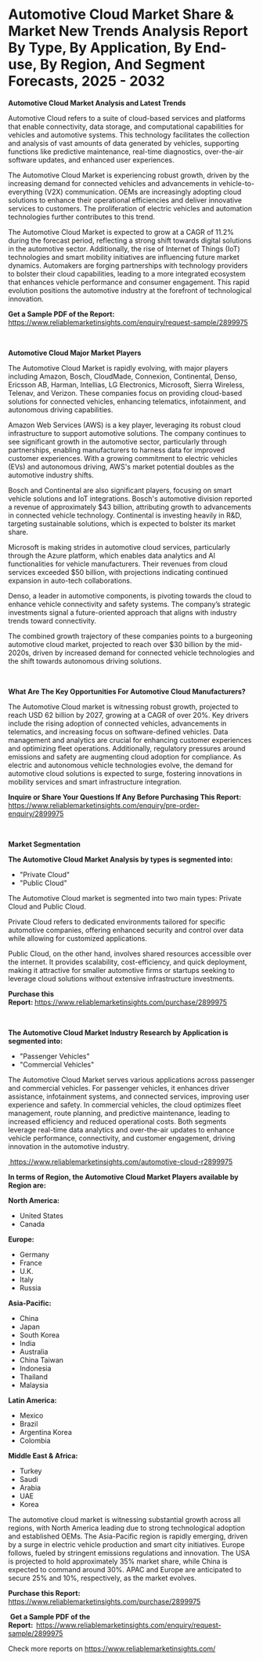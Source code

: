 <p><h1>Automotive Cloud Market Share & Market New Trends Analysis Report By Type, By Application, By End-use, By Region, And Segment Forecasts, 2025 - 2032</h1></p><p><strong>Automotive Cloud Market Analysis and Latest Trends</strong></p>
<p><p>Automotive Cloud refers to a suite of cloud-based services and platforms that enable connectivity, data storage, and computational capabilities for vehicles and automotive systems. This technology facilitates the collection and analysis of vast amounts of data generated by vehicles, supporting functions like predictive maintenance, real-time diagnostics, over-the-air software updates, and enhanced user experiences. </p><p>The Automotive Cloud Market is experiencing robust growth, driven by the increasing demand for connected vehicles and advancements in vehicle-to-everything (V2X) communication. OEMs are increasingly adopting cloud solutions to enhance their operational efficiencies and deliver innovative services to customers. The proliferation of electric vehicles and automation technologies further contributes to this trend.</p><p>The Automotive Cloud Market is expected to grow at a CAGR of 11.2% during the forecast period, reflecting a strong shift towards digital solutions in the automotive sector. Additionally, the rise of Internet of Things (IoT) technologies and smart mobility initiatives are influencing future market dynamics. Automakers are forging partnerships with technology providers to bolster their cloud capabilities, leading to a more integrated ecosystem that enhances vehicle performance and consumer engagement. This rapid evolution positions the automotive industry at the forefront of technological innovation.</p></p>
<p><strong>Get a Sample PDF of the Report:&nbsp;</strong> <a href="https://www.reliablemarketinsights.com/enquiry/request-sample/2899975?utm_campaign=3268&utm_medium=2&utm_source=Github&utm_content=ia&utm_term=16032025&utm_id=automotive-cloud">https://www.reliablemarketinsights.com/enquiry/request-sample/2899975</a></p>
<p>&nbsp;</p>
<p><strong>Automotive Cloud Major Market Players</strong></p>
<p><p>The Automotive Cloud Market is rapidly evolving, with major players including Amazon, Bosch, CloudMade, Connexion, Continental, Denso, Ericsson AB, Harman, Intellias, LG Electronics, Microsoft, Sierra Wireless, Telenav, and Verizon. These companies focus on providing cloud-based solutions for connected vehicles, enhancing telematics, infotainment, and autonomous driving capabilities.</p><p>Amazon Web Services (AWS) is a key player, leveraging its robust cloud infrastructure to support automotive solutions. The company continues to see significant growth in the automotive sector, particularly through partnerships, enabling manufacturers to harness data for improved customer experiences. With a growing commitment to electric vehicles (EVs) and autonomous driving, AWS's market potential doubles as the automotive industry shifts.</p><p>Bosch and Continental are also significant players, focusing on smart vehicle solutions and IoT integrations. Bosch's automotive division reported a revenue of approximately $43 billion, attributing growth to advancements in connected vehicle technology. Continental is investing heavily in R&D, targeting sustainable solutions, which is expected to bolster its market share.</p><p>Microsoft is making strides in automotive cloud services, particularly through the Azure platform, which enables data analytics and AI functionalities for vehicle manufacturers. Their revenues from cloud services exceeded $50 billion, with projections indicating continued expansion in auto-tech collaborations.</p><p>Denso, a leader in automotive components, is pivoting towards the cloud to enhance vehicle connectivity and safety systems. The company’s strategic investments signal a future-oriented approach that aligns with industry trends toward connectivity.</p><p>The combined growth trajectory of these companies points to a burgeoning automotive cloud market, projected to reach over $30 billion by the mid-2020s, driven by increased demand for connected vehicle technologies and the shift towards autonomous driving solutions.</p></p>
<p>&nbsp;</p>
<p><strong>What Are The Key Opportunities For Automotive Cloud Manufacturers?</strong></p>
<p><p>The Automotive Cloud market is witnessing robust growth, projected to reach USD 62 billion by 2027, growing at a CAGR of over 20%. Key drivers include the rising adoption of connected vehicles, advancements in telematics, and increasing focus on software-defined vehicles. Data management and analytics are crucial for enhancing customer experiences and optimizing fleet operations. Additionally, regulatory pressures around emissions and safety are augmenting cloud adoption for compliance. As electric and autonomous vehicle technologies evolve, the demand for automotive cloud solutions is expected to surge, fostering innovations in mobility services and smart infrastructure integration.</p></p>
<p><strong>Inquire or Share Your Questions If Any Before Purchasing This Report:</strong> <a href="https://www.reliablemarketinsights.com/enquiry/pre-order-enquiry/2899975?utm_campaign=3268&utm_medium=2&utm_source=Github&utm_content=ia&utm_term=16032025&utm_id=automotive-cloud">https://www.reliablemarketinsights.com/enquiry/pre-order-enquiry/2899975</a></p>
<p>&nbsp;</p>
<p><strong>Market Segmentation</strong></p>
<p><strong>The Automotive Cloud Market Analysis by types is segmented into:</strong></p>
<p><ul><li>"Private Cloud"</li><li>"Public Cloud"</li></ul></p>
<p><p>The Automotive Cloud market is segmented into two main types: Private Cloud and Public Cloud. </p><p>Private Cloud refers to dedicated environments tailored for specific automotive companies, offering enhanced security and control over data while allowing for customized applications. </p><p>Public Cloud, on the other hand, involves shared resources accessible over the internet. It provides scalability, cost-efficiency, and quick deployment, making it attractive for smaller automotive firms or startups seeking to leverage cloud solutions without extensive infrastructure investments.</p></p>
<p><strong>Purchase this Report:&nbsp;</strong><a href="https://www.reliablemarketinsights.com/purchase/2899975?utm_campaign=3268&utm_medium=2&utm_source=Github&utm_content=ia&utm_term=16032025&utm_id=automotive-cloud">https://www.reliablemarketinsights.com/purchase/2899975</a></p>
<p>&nbsp;</p>
<p><strong>The Automotive Cloud Market Industry Research by Application is segmented into:</strong></p>
<p><ul><li>"Passenger Vehicles"</li><li>"Commercial Vehicles"</li></ul></p>
<p><p>The Automotive Cloud Market serves various applications across passenger and commercial vehicles. For passenger vehicles, it enhances driver assistance, infotainment systems, and connected services, improving user experience and safety. In commercial vehicles, the cloud optimizes fleet management, route planning, and predictive maintenance, leading to increased efficiency and reduced operational costs. Both segments leverage real-time data analytics and over-the-air updates to enhance vehicle performance, connectivity, and customer engagement, driving innovation in the automotive industry.</p></p>
<p><a href="https://www.reliablemarketinsights.com/automotive-cloud-r2899975?utm_campaign=3268&utm_medium=2&utm_source=Github&utm_content=ia&utm_term=16032025&utm_id=automotive-cloud">&nbsp;https://www.reliablemarketinsights.com/automotive-cloud-r2899975</a></p>
<p><strong>In terms of Region, the Automotive Cloud Market Players available by Region are:</strong></p>
<p>
    <p> <strong> North America: </strong>
        <ul>
            <li>United States</li>
            <li>Canada</li>
        </ul>
        </p> 
    <p> <strong> Europe: </strong>
        <ul>
            <li>Germany</li>
            <li>France</li>
            <li>U.K.</li>
            <li>Italy</li>
            <li>Russia</li>
        </ul>
        </p> 
    <p> <strong> Asia-Pacific: </strong>
        <ul>
            <li>China</li>
            <li>Japan</li>
            <li>South Korea</li>
            <li>India</li>
            <li>Australia</li>
            <li>China Taiwan</li>
            <li>Indonesia</li>
            <li>Thailand</li>
            <li>Malaysia</li>
        </ul>
        </p> 
    <p> <strong> Latin America: </strong>
        <ul>
            <li>Mexico</li>
            <li>Brazil</li>
            <li>Argentina Korea</li>
            <li>Colombia</li>
        </ul>
        </p> 
    <p> <strong> Middle East & Africa: </strong>
        <ul>
            <li>Turkey</li>
            <li>Saudi</li>
            <li>Arabia</li>
            <li>UAE</li>
            <li>Korea</li>
        </ul>
    </p>
    </p>
<p><p>The automotive cloud market is witnessing substantial growth across all regions, with North America leading due to strong technological adoption and established OEMs. The Asia-Pacific region is rapidly emerging, driven by a surge in electric vehicle production and smart city initiatives. Europe follows, fueled by stringent emissions regulations and innovation. The USA is projected to hold approximately 35% market share, while China is expected to command around 30%. APAC and Europe are anticipated to secure 25% and 10%, respectively, as the market evolves.</p></p>
<p><strong>Purchase this Report: </strong><a href="https://www.reliablemarketinsights.com/purchase/2899975?utm_campaign=3268&utm_medium=2&utm_source=Github&utm_content=ia&utm_term=16032025&utm_id=automotive-cloud">https://www.reliablemarketinsights.com/purchase/2899975</a></p>
<p>&nbsp;<strong>Get a Sample PDF of the Report:&nbsp;&nbsp;</strong><a href="https://www.reliablemarketinsights.com/enquiry/request-sample/2899975?utm_campaign=3268&utm_medium=2&utm_source=Github&utm_content=ia&utm_term=16032025&utm_id=automotive-cloud">https://www.reliablemarketinsights.com/enquiry/request-sample/2899975</a></p>
<p><strong></strong></p>
<p>Check more reports on <a href="https://www.reliablemarketinsights.com/?utm_campaign=3268&utm_medium=2&utm_source=Github&utm_content=ia&utm_term=16032025&utm_id=automotive-cloud">https://www.reliablemarketinsights.com/</a></p>